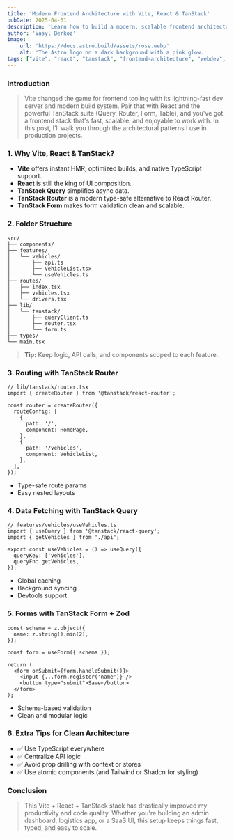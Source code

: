 ```yaml
---
title: 'Modern Frontend Architecture with Vite, React & TanStack'
pubDate: 2025-04-01
description: 'Learn how to build a modern, scalable frontend architecture using Vite, React, and TanStack tools (Query, Router, Form, and Table). In this guide, I’ll share my go-to setup, folder structure, best practices, and code snippets for fast, maintainable web apps.'
author: 'Vasyl Berkoz'
image:
    url: 'https://docs.astro.build/assets/rose.webp'
    alt: 'The Astro logo on a dark background with a pink glow.'
tags: ["vite", "react", "tanstack", "frontend-architecture", "webdev", "typescript", "developer-blog"]
---
```


### **Introduction**
> Vite changed the game for frontend tooling with its lightning-fast dev server and modern build system. Pair that with React and the powerful TanStack suite (Query, Router, Form, Table), and you've got a frontend stack that's fast, scalable, and enjoyable to work with. In this post, I’ll walk you through the architectural patterns I use in production projects.

### **1. Why Vite, React & TanStack?**
- **Vite** offers instant HMR, optimized builds, and native TypeScript support.
- **React** is still the king of UI composition.
- **TanStack Query** simplifies async data.
- **TanStack Router** is a modern type-safe alternative to React Router.
- **TanStack Form** makes form validation clean and scalable.

### **2. Folder Structure**
```
src/
├── components/
├── features/
│   └── vehicles/
│       ├── api.ts
│       ├── VehicleList.tsx
│       └── useVehicles.ts
├── routes/
│   ├── index.tsx
│   ├── vehicles.tsx
│   └── drivers.tsx
├── lib/
│   └── tanstack/
│       ├── queryClient.ts
│       ├── router.tsx
│       └── form.ts
├── types/
└── main.tsx
```

> **Tip:** Keep logic, API calls, and components scoped to each feature.

### **3. Routing with TanStack Router**
```tsx
// lib/tanstack/router.tsx
import { createRouter } from '@tanstack/react-router';

const router = createRouter({
  routeConfig: [
    {
      path: '/',
      component: HomePage,
    },
    {
      path: '/vehicles',
      component: VehicleList,
    },
  ],
});
```

- Type-safe route params
- Easy nested layouts

### **4. Data Fetching with TanStack Query**
```tsx
// features/vehicles/useVehicles.ts
import { useQuery } from '@tanstack/react-query';
import { getVehicles } from './api';

export const useVehicles = () => useQuery({
  queryKey: ['vehicles'],
  queryFn: getVehicles,
});
```

- Global caching
- Background syncing
- Devtools support

### **5. Forms with TanStack Form + Zod**
```tsx
const schema = z.object({
  name: z.string().min(2),
});

const form = useForm({ schema });

return (
  <form onSubmit={form.handleSubmit()}>
    <input {...form.register('name')} />
    <button type="submit">Save</button>
  </form>
);
```

- Schema-based validation
- Clean and modular logic

### **6. Extra Tips for Clean Architecture**
- ✅ Use TypeScript everywhere
- ✅ Centralize API logic
- ✅ Avoid prop drilling with context or stores
- ✅ Use atomic components (and Tailwind or Shadcn for styling)

### **Conclusion**
> This Vite + React + TanStack stack has drastically improved my productivity and code quality. Whether you're building an admin dashboard, logistics app, or a SaaS UI, this setup keeps things fast, typed, and easy to scale.
